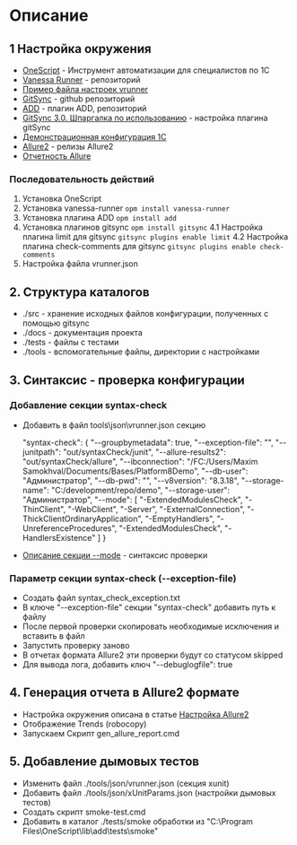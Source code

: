# Описание 

## 1 Настройка окружения

* [OneScript](https://oscript.io/) - Инструмент автоматизации для специалистов по 1С
* [Vanessa Runner](https://github.com/vanessa-opensource/vanessa-runner) - репозиторий
* [Пример файла настроек vrunner](https://github.com/vanessa-opensource/vanessa-runner/blob/develop/examples/example.env.json)
* [GitSync](https://github.com/oscript-library/gitsync) - github репозиторий 
* [ADD](https://github.com/vanessa-opensource/add) - плагин ADD, репозиторий
* [GitSync 3.0. Шпаргалка по использованию](https://infostart.ru/1c/articles/1157400/) - настройка плагина gitSync
* [Демонстрационная конфигурация 1С](https://its.1c.ru/db/metod8dev/content/5028/hdoc)
* [Allure2](https://github.com/allure-framework/allure2/releases) - релизы Allure2
* [Отчетность Allure](https://infostart.ru/1c/articles/1010127/)
  

### Последовательность действий

1. Установка OneScript
2. Установка vanessa-runner `opm install vanessa-runner`
3. Установка плагина ADD `opm install add`
4. Установка плагинов gitsync `opm install gitsync`
   4.1 Настройка плагина limit для gitsync `gitsync plugins enable limit`
   4.2 Настройка плагина check-comments для gitsync `gitsync plugins enable check-comments`
5. Настройка файла vrunner.json

## 2. Структура каталогов

* ./src - хранение исходных файлов конфигурации, полученных с помощью gitsync
* ./docs - документация проекта
* ./tests - файлы с тестами
* ./tools - вспомогательные файлы, директории с настройками

## 3. Синтаксис - проверка конфигурации

### Добавление секции syntax-check 

 * Добавить в файл tools\json\vrunner.json секцию 
 
   "syntax-check": {
        "--groupbymetadata": true,
        "--exception-file": "",
        "--junitpath": "out/syntaxCheck/junit",
        "--allure-results2": "out/syntaxCheck/allure",
        "--ibconnection": "/FC:/Users/Maxim Samokhval/Documents/Bases/Platform8Demo",
        "--db-user": "Администратор",
        "--db-pwd": "",
        "--v8version": "8.3.18",
        "--storage-name": "C:/development/repo/demo",
        "--storage-user": "Администратор",
        "--mode": [
            "-ExtendedModulesCheck",
            "-ThinClient",
            "-WebClient",
            "-Server",
            "-ExternalConnection",
            "-ThickClientOrdinaryApplication",
            "-EmptyHandlers",
            "-UnreferenceProcedures",
            "-ExtendedModulesCheck",
            "-HandlersExistence"
        ]
    }

* [Описание секции --mode](https://yellow-erp.com/help/1cv8/zif3_checkconfig/?lang=ru) - синтаксис проверки

### Параметр секции syntax-check (--exception-file)

* Создать файл syntax_check_exception.txt
* В ключе "--exception-file" секции "syntax-check" добавить путь к файлу
* После первой проверки скопировать необходимые исключения и вставить в файл
* Запустить проверку заново
* В отчетах формата Allure2 эти проверки будут со статусом skipped
* Для вывода лога, добавить ключ "--debuglogfile": true
  
## 4. Генерация отчета в Allure2 формате

* Настройка окружения описана в статье [Настройка Allure2](https://infostart.ru/1c/articles/1010127/)
* Отображение Trends (robocopy)
* Запускаем Скрипт gen_allure_report.cmd

## 5. Добавление дымовых тестов

* Изменить файл ./tools/json/vrunner.json (секция xunit)
* Добавить файл ./tools/json/xUnitParams.json (настройки дымовых тестов)
* Создать скрипт smoke-test.cmd
* Добавить в каталог ./tests/smoke обработки из "C:\Program Files\OneScript\lib\add\tests\smoke"

